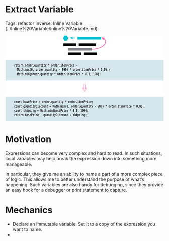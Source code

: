 # Extract Variable

Tags: refactor
Inverse: Inline Variable (../Inline%20Variable/Inline%20Variable.md)

![Picture](img.png)

# Motivation

Expressions can become very complex and hard to read. In such situations, local
variables may help break the expression down into something more manageable. 

In particular, they give me an ability to name a part of a more complex piece of logic. This allows me to better understand the purpose of what’s happening.
Such variables are also handy for debugging, since they provide an easy hook for a debugger or print statement to capture.

# Mechanics

- Declare an immutable variable. Set it to a copy of the expression you want to name.
-